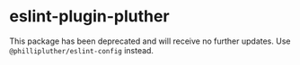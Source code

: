 # eslint-plugin-pluther

This package has been deprecated and will receive no further updates. Use `@phillipluther/eslint-config` instead.
